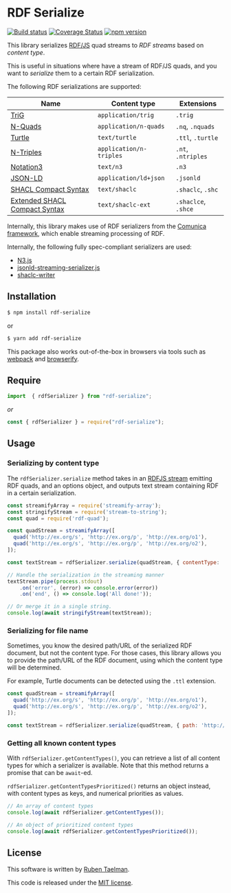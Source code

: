 # RDF Serialize

[![Build status](https://github.com/rubensworks/rdf-serialize.js/workflows/CI/badge.svg)](https://github.com/rubensworks/rdf-serialize.js/actions?query=workflow%3ACI)
[![Coverage Status](https://coveralls.io/repos/github/rubensworks/rdf-serialize.js/badge.svg?branch=master)](https://coveralls.io/github/rubensworks/rdf-serialize.js?branch=master)
[![npm version](https://badge.fury.io/js/rdf-serialize.svg)](https://www.npmjs.com/package/rdf-serialize)

This library serializes [RDF/JS](http://rdf.js.org/) quad streams to _RDF streams_ based on _content type_.

This is useful in situations where have a stream of RDF/JS quads,
and you want to _serialize_ them to a certain RDF serialization.

The following RDF serializations are supported:

| **Name** | **Content type** | **Extensions** |
| -------- | ---------------- | ------------- |
| [TriG](https://www.w3.org/TR/trig/) | `application/trig` | `.trig` |
| [N-Quads](https://www.w3.org/TR/n-quads/) | `application/n-quads` | `.nq`, `.nquads` |
| [Turtle](https://www.w3.org/TR/turtle/) | `text/turtle` | `.ttl`, `.turtle` |
| [N-Triples](https://www.w3.org/TR/n-triples/) | `application/n-triples` | `.nt`, `.ntriples` |
| [Notation3](https://www.w3.org/TeamSubmission/n3/) | `text/n3` | `.n3` |
| [JSON-LD](https://json-ld.org/) | `application/ld+json` | `.jsonld` |
| [SHACL Compact Syntax](https://w3c.github.io/shacl/shacl-compact-syntax/) | `text/shaclc` | `.shaclc`, `.shc` |
| [Extended SHACL Compact Syntax](https://github.com/jeswr/shaclcjs#extended-shacl-compact-syntax) | `text/shaclc-ext` | `.shaclce`, `.shce` |

Internally, this library makes use of RDF serializers from the [Comunica framework](https://github.com/comunica/comunica),
which enable streaming processing of RDF.

Internally, the following fully spec-compliant serializers are used:

* [N3.js](https://github.com/rdfjs/n3.js)
* [jsonld-streaming-serializer.js](https://github.com/rubensworks/jsonld-streaming-serializer.js)
* [shaclc-writer](https://github.com/jeswr/shaclc-writer/)

## Installation

```bash
$ npm install rdf-serialize
```

or

```bash
$ yarn add rdf-serialize
```

This package also works out-of-the-box in browsers via tools such as [webpack](https://webpack.js.org/) and [browserify](http://browserify.org/).

## Require

```typescript
import  { rdfSerializer } from "rdf-serialize";
```

_or_

```javascript
const { rdfSerializer } = require("rdf-serialize");
```

## Usage

### Serializing by content type

The `rdfSerializer.serialize` method takes in an [RDFJS stream](http://rdf.js.org/stream-spec/#stream-interface) emitting RDF quads,
and an options object, and outputs  text stream containing RDF in a certain serialization.

```javascript
const streamifyArray = require('streamify-array');
const stringifyStream = require('stream-to-string');
const quad = require('rdf-quad');

const quadStream = streamifyArray([
  quad('http://ex.org/s', 'http://ex.org/p', 'http://ex.org/o1'),
  quad('http://ex.org/s', 'http://ex.org/p', 'http://ex.org/o2'),
]);

const textStream = rdfSerializer.serialize(quadStream, { contentType: 'text/turtle' });

// Handle the serialization in the streaming manner
textStream.pipe(process.stdout)
    .on('error', (error) => console.error(error))
    .on('end', () => console.log('All done!'));

// Or merge it in a single string.
console.log(await stringifyStream(textStream));
```

### Serializing for file name

Sometimes, you know the desired path/URL of the serialized RDF document, but not the content type.
For those cases, this library allows you to provide the path/URL of the RDF document,
using which the content type will be determined.

For example, Turtle documents can be detected using the `.ttl` extension.

```javascript
const quadStream = streamifyArray([
  quad('http://ex.org/s', 'http://ex.org/p', 'http://ex.org/o1'),
  quad('http://ex.org/s', 'http://ex.org/p', 'http://ex.org/o2'),
]);

const textStream = rdfSerializer.serialize(quadStream, { path: 'http://example.org/myfile.ttl' });
```

### Getting all known content types

With `rdfSerializer.getContentTypes()`, you can retrieve a list of all content types for which a serializer is available.
Note that this method returns a promise that can be `await`-ed.

`rdfSerializer.getContentTypesPrioritized()` returns an object instead,
with content types as keys, and numerical priorities as values.

```javascript
// An array of content types
console.log(await rdfSerializer.getContentTypes());

// An object of prioritized content types
console.log(await rdfSerializer.getContentTypesPrioritized());
```

## License
This software is written by [Ruben Taelman](http://rubensworks.net/).

This code is released under the [MIT license](http://opensource.org/licenses/MIT).

